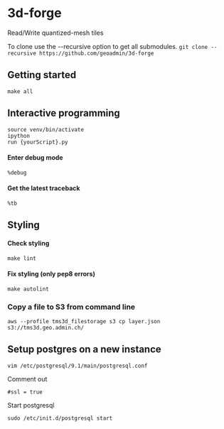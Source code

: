 # 3d-forge
Read/Write quantized-mesh tiles

To clone use the --recursive option to get all submodules.
`git clone --recursive https://github.com/geoadmin/3d-forge`

## Getting started

    make all

## Interactive programming

    source venv/bin/activate
    ipython
    run {yourScript}.py

#### Enter debug mode

    %debug

#### Get the latest traceback

    %tb


## Styling

#### Check styling

    make lint

#### Fix styling (only pep8 errors)

    make autolint

### Copy a file to S3 from command line

    aws --profile tms3d_filestorage s3 cp layer.json  s3://tms3d.geo.admin.ch/

## Setup postgres on a new instance

    vim /etc/postgresql/9.1/main/postgresql.conf

Comment out

    #ssl = true

Start postgresql

    sudo /etc/init.d/postgresql start
